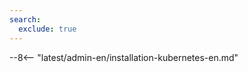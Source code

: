 ```yaml
---
search:
  exclude: true
---
```


[ip-list-docs]:                          ../../../user-guides/ip-lists/overview.md
[deployment-platform-docs]:              ../../../installation/supported-deployment-options.md
[nginx-ing-image]:                       ../../../images/waf-installation/kubernetes/nginx-ingress-controller.png
[nginx-ing-create-node-img]:             ../../../images/user-guides/nodes/create-wallarm-node-name-specified.png
[application-docs]:                      ../../../user-guides/settings/applications.md
[ptrav-attack-docs]:                     ../../../attacks-vulns-list.md#path-traversal
[ip-lists-docs]:                         ../../../user-guides/ip-lists/overview.md
[configure-nginx-ing-controller-docs]:   ../../../admin-en/configure-kubernetes-en.md
[controllerwallarmexistingsecret-docs]:  ../../../admin-en/configure-kubernetes-en.md#controllerwallarmexistingsecret
[best-practices-for-public-ip]:          ../../../admin-en/configuration-guides/wallarm-ingress-controller/best-practices/report-public-user-ip.md
[best-practices-for-high-availability]:  ../../../admin-en/configuration-guides/wallarm-ingress-controller/best-practices/high-availability-considerations.md
[best-practices-for-ingress-monitoring]: ../../../admin-en/configuration-guides/wallarm-ingress-controller/best-practices/ingress-controller-monitoring.md
[node-token-types]:                      ../../../user-guides/nodes/nodes.md#api-and-node-tokens-for-node-creation
[chaining-doc]:                          ../../../admin-en/chaining-wallarm-and-other-ingress-controllers.md
[api-spec-enforcement-docs]:             ../../../api-policy-enforcement/overview.md

--8<-- "latest/admin-en/installation-kubernetes-en.md"